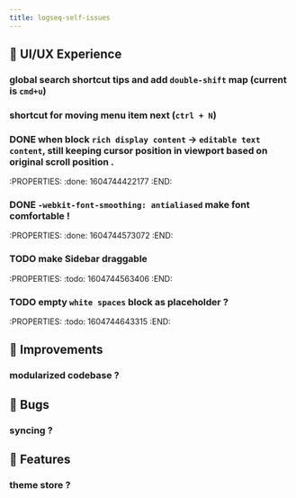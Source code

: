 ```yaml
---
title: logseq-self-issues
---
```


## 🎨  UI/UX Experience
### global search shortcut tips and add `double-shift` map (current is `cmd+u`)
### shortcut for moving menu item next (`ctrl + N`)
### DONE when block `rich display content` -> `editable text content`, still keeping cursor position in viewport based on original scroll position .
:PROPERTIES:
:done: 1604744422177
:END:
### DONE `-webkit-font-smoothing: antialiased` make font comfortable !
:PROPERTIES:
:done: 1604744573072
:END:
### TODO make Sidebar draggable
:PROPERTIES:
:todo: 1604744563406
:END:
### TODO empty `white spaces` block as placeholder ?
:PROPERTIES:
:todo: 1604744643315
:END:
##
## 🚀  Improvements
### modularized codebase ?
## 🐞 Bugs
### syncing ?
## 🦄 Features
### theme store ?
##
